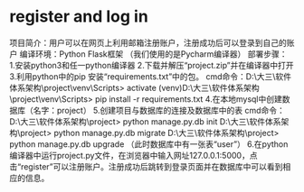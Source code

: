 # register and log in
项目简介：用户可以在网页上利用邮箱注册账户，注册成功后可以登录到自己的账户
编译环境：Python Flask框架 （我们使用的是Pycharm编译器）
部署步骤： 
  1.安装python3和任一python编译器
  2.下载并解压“project.zip”并在编译器中打开
  3.利用python中的pip 安装“requirements.txt”中的包。
    cmd命令：D:\大三\软件体系架构\project\venv\Scripts> activate
            (venv)D:\大三\软件体系架构\project\venv\Scripts> pip install -r requirements.txt
  4.在本地mysql中创建数据库（名字：project）
  5.创建项目与数据库的连接及数据库中的表
    cmd命令：D:\大三\软件体系架构\project> python manage.py.db init
            D:\大三\软件体系架构\project> python manage.py.db migrate
            D:\大三\软件体系架构\project> python manage.py.db upgrade
   （此时数据库中有一张表“user”）
  6.在python编译器中运行project.py文件，在浏览器中输入网址127.0.0.1:5000，点击“register”可以注册账户。注册成功后跳转到登录页面并在数据库中可以看到相应的信息。 
  
    
